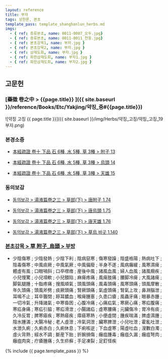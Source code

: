 ```yaml
---
layout: reference
title: 부자
tags: 상한론, 본초
template_pass: template_shanghanlun_herbs.md
imgs:
  - { ref: 증류본초, name: 0011-0007_오두.jpg}
  - { ref: 증류본초, name: 0011-0011_천웅.jpg}
  - { ref: 본초강목1, name: 부자.jpg }
  - { ref: 본초강목2, name: 부자.jpg }
  - { ref: 삼재도회, name: 부자.jpg }
  - { ref: 화한삼재도회, name: 부자1.jpg }
  - { ref: 화한삼재도회, name: 부자2.jpg }
---
```



## 고문헌

### [藥徵 卷之中 > {{page.title}} ]({{ site.baseurl }}/reference/Books/Etc/Yakjing/약징_중#{{page.title}})

![약징 고징 {{ page.title }}]({{ site.baseurl }}/img/Herbs/약징_고징/약징_고징_19부자.png)

### 본경소증

* [本經疏證 卷十 下品 石 6種, 水 5種, 草 3種 > 附子 13](https://mediclassics.kr/books/154/volume/10/#content_42)

* [本經疏證 卷十 下品 石 6種, 水 5種, 草 3種 > 烏頭 14](https://mediclassics.kr/books/154/volume/10/#content_44)

* [本經疏證 卷十 下品 石 6種, 水 5種, 草 3種 > 天雄 15](https://mediclassics.kr/books/154/volume/10/#content_46)

### 동의보감


* [동의보감 > 湯液篇卷之三 > 草部(下) >  唐附子 1.74](https://mediclassics.kr/books/8/volume/22/#content_386)

* [동의보감 > 湯液篇卷之三 > 草部(下) >  唐烏頭 1.75](https://mediclassics.kr/books/8/volume/22/#content_394)

* [동의보감 > 湯液篇卷之三 > 草部(下) >  唐天雄 1.76](https://mediclassics.kr/books/8/volume/22/#content_398)

* [동의보감 > 湯液篇卷之三 > 草部(下) > 草烏 바곳 1.140](https://mediclassics.kr/books/8/volume/22/#content_669)

### [본초강목 > 草	附子_烏頭 > 부방](https://mediclassics.kr/books/8/volume/22/#content_386)

* 少陰傷寒 ; 少陰發熱 ; 少陰下利 ; 陰病惡寒 ; 傷寒發躁 ; 陰盛格陽 ; 熱病吐下 ; 陰毒傷寒 ; 中風痰厥 ; 中風氣厥 ; 中風偏廢 ; 半身不遂 ; 風病癱緩 ; 風寒濕痺 ; 體虛有風 ; 口眼喎斜 ; 口卒噤瘖 ; 産後中風 ; 諸風血風 ; 婦人血風 ; 諸風癎疾 ; 小兒慢驚 ; 小兒項軟 ; 小兒顖陷 ; 麻痺疼痛 ; 風痺肢痛 ; 腰脚冷痺 ; 大風諸痺 ; 脚氣腿腫 ; 十脂疼痛 ; 搜風順氣 ; 頭風頭痛 ; 風毒頭痛 ; 風寒頭痛 ; 頭風摩散 ; 年久頭痛 ; 頭風斧劈 ; 痰厥頭痛 ; 腎厥頭痛 ; 氣虛頭痛 ; 腎氣上攻 ; 鼻淵腦泄 ; 耳鳴不止 ; 耳卒聾閉 ; 聤耳膿血 ; 喉痺腫塞 ; 久患口瘡 ; 風蟲牙痛 ; 眼暴赤腫 ; 一切冷氣 ; 升降諸氣 ; 中寒昏困 ; 心腹冷痛 ; 心痛疝氣 ; 寒厥心痛 ; 寒疝腹痛 ; 寒疝身痛 ; 寒疝引脇 ; 寒疝滑泄 ; 小腸諸疝 ; 虛寒腰痛 ; 元臟傷冷 ; 胃冷有痰 ; 久冷反胃 ; 脾寒瘧疾 ; 寒熱瘧疾 ; 瘴瘧寒熱 ; 小便虛閉 ; 腫疾喘滿 ; 脾虛濕腫 ; 陰水腫滿 ; 大腸冷秘 ; 老人虛泄 ; 冷氣洞泄 ; 臟寒脾泄 ; 小兒吐泄 ; 霍亂吐泄 ; 水泄久痢 ; 久痢赤白 ; 久痢休息 ; 下痢咳逆 ; 下血虛寒 ; 陽虛吐血 ; 溲數白濁 ; 虛火背熱 ; 經水不調 ; 斷産下胎 ; 折腕損傷 ; 癰疽腫毒 ; 癰疽久漏 ; 癰疽弩肉 ; 癰疽肉突 ; 疔瘡腫痛 ; 久生疥癬 ; 手足凍裂 ; 足釘怪疾


{% include {{ page.template_pass }} %}
